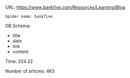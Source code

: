 URL: https://www.bankfive.com/Resources/Learning/Blog

    Spider name: bankfive

DB Schema:
- title
- date
- link
- content

Time: 324.22

Number of articles: 463
